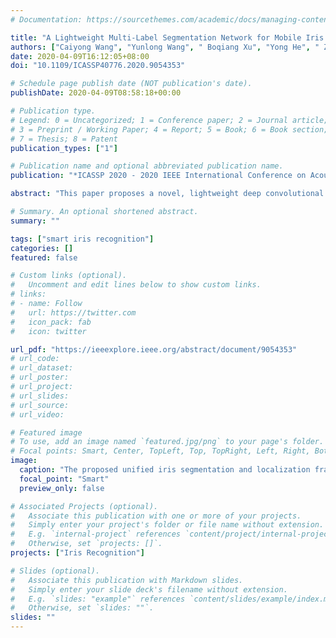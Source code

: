 ```yaml
---
# Documentation: https://sourcethemes.com/academic/docs/managing-content/

title: "A Lightweight Multi-Label Segmentation Network for Mobile Iris Biometrics"
authors: ["Caiyong Wang", "Yunlong Wang", " Boqiang Xu", "Yong He", " Zhiwei Dong", "Zhenan Sun"]
date: 2020-04-09T16:12:05+08:00
doi: "10.1109/ICASSP40776.2020.9054353"

# Schedule page publish date (NOT publication's date).
publishDate: 2020-04-09T08:58:18+00:00

# Publication type.
# Legend: 0 = Uncategorized; 1 = Conference paper; 2 = Journal article;
# 3 = Preprint / Working Paper; 4 = Report; 5 = Book; 6 = Book section;
# 7 = Thesis; 8 = Patent
publication_types: ["1"]

# Publication name and optional abbreviated publication name.
publication: "*ICASSP 2020 - 2020 IEEE International Conference on Acoustics, Speech and Signal Processing (ICASSP)*"

abstract: "This paper proposes a novel, lightweight deep convolutional neural network specifically designed for iris segmentation of noisy images acquired by mobile devices. Unlike previous studies, which only focused on improving the accuracy of segmentation mask using the popular CNN technology, our method is a complete end-to-end iris segmentation solution, i.e., segmentation mask and parameterized pupillary and limbic boundaries of the iris are obtained simultaneously, which further enables CNN-based iris segmentation to be applied in any regular iris recognition systems. By introducing an intermediate pictorial boundary representation, predictions of iris boundaries and segmentation mask have collectively formed a multi-label semantic segmentation problem, which could be well solved by a carefully adapted stacked hourglass network. Experimental results show that our method achieves competitive or state-of-the-art performance in both iris segmentation and localization on two challenging mobile iris databases."

# Summary. An optional shortened abstract.
summary: ""

tags: ["smart iris recognition"]
categories: []
featured: false

# Custom links (optional).
#   Uncomment and edit lines below to show custom links.
# links:
# - name: Follow
#   url: https://twitter.com
#   icon_pack: fab
#   icon: twitter

url_pdf: "https://ieeexplore.ieee.org/abstract/document/9054353"
# url_code:
# url_dataset:
# url_poster:
# url_project:
# url_slides:
# url_source:
# url_video:

# Featured image
# To use, add an image named `featured.jpg/png` to your page's folder. 
# Focal points: Smart, Center, TopLeft, Top, TopRight, Left, Right, BottomLeft, Bottom, BottomRight.
image:
  caption: "The proposed unified iris segmentation and localization framework"
  focal_point: "Smart"
  preview_only: false

# Associated Projects (optional).
#   Associate this publication with one or more of your projects.
#   Simply enter your project's folder or file name without extension.
#   E.g. `internal-project` references `content/project/internal-project/index.md`.
#   Otherwise, set `projects: []`.
projects: ["Iris Recognition"]

# Slides (optional).
#   Associate this publication with Markdown slides.
#   Simply enter your slide deck's filename without extension.
#   E.g. `slides: "example"` references `content/slides/example/index.md`.
#   Otherwise, set `slides: ""`.
slides: ""
---
```

